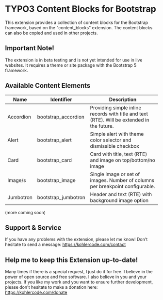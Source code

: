 # TYPO3 Content Blocks for Bootstrap

This extension provides a collection of content blocks for the Bootstrap framework, based on the "content_blocks" extension. The content blocks can also be copied and used in other projects.

## Important Note!

The extension is in beta testing and is not yet intended for use in live websites. It requires a theme or site package with the Bootstrap 5 framework.

## Available Content Elements

| Name  | Identifier | Description
| ------------- | ------------- | ------------- |
| Accordion  | bootstrap_accordion  | Providing simple inline records with title and text (RTE). Will be extended in the future. |
| Alert  | bootstrap_alert  | Simple alert with theme color selector and dismissible checkbox |
| Card  | bootstrap_card  | Card with title, text (RTE) and image on top/bottom/no image |
| Image/s  | bootstrap_image  | Single image or set of images. Number of columns per breakpoint configurable. |
| Jumbotron  | bootstrap_jumbotron  | Header and text (RTE) with background image option |

(more coming soon)

## Support & Service

If you have any problems with the extension, please let me know! Don't hesitate to send a message: https://kohlercode.com/contact

## Help me to keep this Extension up-to-date!

Many times if there is a special request, I just do it for free. I believe in the power of open source and free software. I also believe in you and your projects. If you like my work and you want to ensure further development, please don't hesitate to make a donation here: https://kohlercode.com/donate
